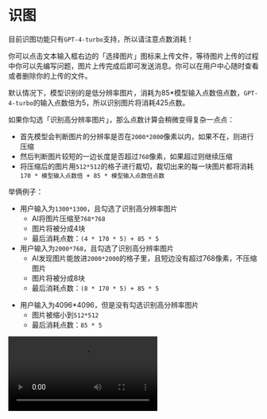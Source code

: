 # 识图

目前识图功能只有`GPT-4-turbo`支持，所以请注意点数消耗！

你可以点击文本输入框右边的「选择图片」图标来上传文件，等待图片上传的过程中你可以先编写问题，图片上传完成后即可发送消息。你可以在用户中心随时查看或者删除你的上传的文件。

默认情况下，模型识别的是低分辨率图片，消耗为85*模型输入点数倍点数，`GPT-4-turbo`的输入点数倍为5，所以识别图片将消耗425点数。

如果你勾选「识别高分辨率图片」，那么点数计算会稍微变得复杂一点点：

* 首先模型会判断图片的分辨率是否在`2000*2000`像素以内，如果不在，则进行压缩
* 然后判断图片较短的一边长度是否超过`768`像素，如果超过则继续压缩
* 将压缩后的图片用`512*512`的格子进行裁切，裁切出来的每一块图片都将消耗`170 * 模型输入点数倍 + 85 * 模型输入点数倍点数`

举俩例子：

* 用户输入为`1300*1300`，且勾选了识别高分辨率图片
  * AI将图片压缩至`768*768`
  * 图片将被分成4块
  * 最后消耗点数：`(4 * 170 * 5) + 85 * 5`
* 用户输入为`2000*768`，且勾选了识别高分辨率图片
  - AI发现图片能放进`2000*2000`的格子里，且短边没有超过768像素，不压缩图片
  - 图片将被分成8块
  - 最后消耗点数：`(8 * 170 * 5) + 85 * 5`
- 用户输入为4096*4096，但是没有勾选识别高分辨率图片
  - 图片被缩小到`512*512`
  - 最后消耗点数：`85 * 5`

![video](https://blog-r2.jw1.dev/Oeu-IiAperfJrISg.mp4)

